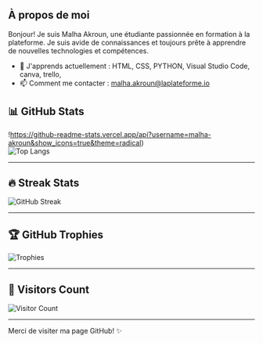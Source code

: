 


## À propos de moi

Bonjour! Je suis Malha Akroun, une étudiante passionnée en formation à la plateforme. Je suis avide de connaissances et toujours prête à apprendre de nouvelles technologies et compétences.

- 🌱 J'apprends actuellement : HTML, CSS, PYTHON, Visual Studio Code, canva, trello, 
- 📫 Comment me contacter : malha.akroun@laplateforme.io





## 📊 GitHub Stats

!https://github-readme-stats.vercel.app/api?username=malha-akroun&show_icons=true&theme=radical)  
![Top Langs](https://github-readme-stats.vercel.app/api/top-langs/?username=MarckDawn&layout=compact&theme=radical)

---

## 🔥 Streak Stats  

![GitHub Streak](https://streak-stats.demolab.com?user=malha-akroun&theme=radical&hide_border=true)

---

## 🏆 GitHub Trophies  

![Trophies](https://github-profile-trophy.vercel.app/?username=malha-akroun&theme=radical&margin-w=15)

---

## 🧮 Visitors Count

![Visitor Count](https://komarev.com/ghpvc/?username=malha-akroun&color=blueviolet&style=flat-square)


---

Merci de visiter ma page GitHub! ✨





